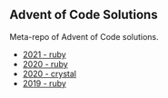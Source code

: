 ## Advent of Code Solutions

Meta-repo of Advent of Code solutions.

* [2021 - ruby](/2021/README.md)
* [2020 - ruby](/2020/ruby/README.md)
* [2020 - crystal](/2020/crystal/README.md)
* [2019 - ruby](/2019/ruby/README.md)
